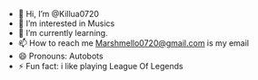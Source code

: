 - 👋 Hi, I’m @Killua0720
- 👀 I’m interested in Musics
- 🌱 I’m currently learning.
- 📫 How to reach me Marshmello0720@gmail.com is my email
- 😄 Pronouns: Autobots
- ⚡ Fun fact: i like playing League Of Legends

<!---
Killua0720/Killua0720 is a ✨ special ✨ repository because its `README.md` (this file) appears on your GitHub profile.
You can click the Preview link to take a look at your changes.
--->
